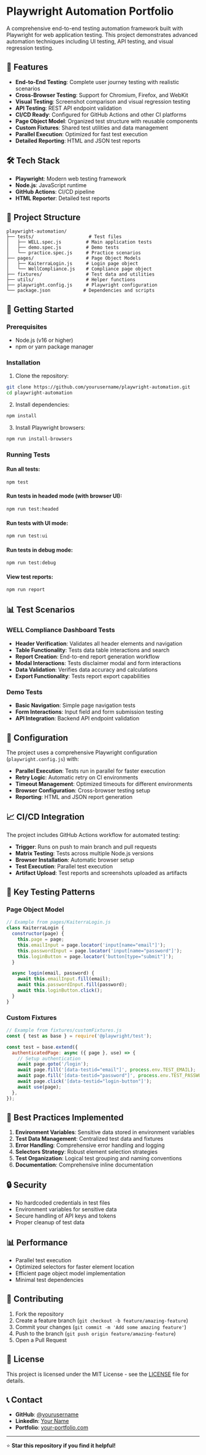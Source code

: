# Playwright Automation Portfolio

A comprehensive end-to-end testing automation framework built with Playwright for web application testing. This project demonstrates advanced automation techniques including UI testing, API testing, and visual regression testing.

## 🚀 Features

- **End-to-End Testing**: Complete user journey testing with realistic scenarios
- **Cross-Browser Testing**: Support for Chromium, Firefox, and WebKit
- **Visual Testing**: Screenshot comparison and visual regression testing
- **API Testing**: REST API endpoint validation
- **CI/CD Ready**: Configured for GitHub Actions and other CI platforms
- **Page Object Model**: Organized test structure with reusable components
- **Custom Fixtures**: Shared test utilities and data management
- **Parallel Execution**: Optimized for fast test execution
- **Detailed Reporting**: HTML and JSON test reports

## 🛠️ Tech Stack

- **Playwright**: Modern web testing framework
- **Node.js**: JavaScript runtime
- **GitHub Actions**: CI/CD pipeline
- **HTML Reporter**: Detailed test reports

## 📁 Project Structure

```
playwright-automation/
├── tests/                    # Test files
│   ├── WELL.spec.js         # Main application tests
│   ├── demo.spec.js         # Demo tests
│   └── practice.spec.js     # Practice scenarios
├── pages/                   # Page Object Models
│   ├── KaiterraLogin.js     # Login page object
│   └── WellCompliance.js    # Compliance page object
├── fixtures/                # Test data and utilities
├── utils/                   # Helper functions
├── playwright.config.js     # Playwright configuration
└── package.json            # Dependencies and scripts
```

## 🚀 Getting Started

### Prerequisites

- Node.js (v16 or higher)
- npm or yarn package manager

### Installation

1. Clone the repository:
```bash
git clone https://github.com/yourusername/playwright-automation.git
cd playwright-automation
```

2. Install dependencies:
```bash
npm install
```

3. Install Playwright browsers:
```bash
npm run install-browsers
```

### Running Tests

#### Run all tests:
```bash
npm test
```

#### Run tests in headed mode (with browser UI):
```bash
npm run test:headed
```

#### Run tests with UI mode:
```bash
npm run test:ui
```

#### Run tests in debug mode:
```bash
npm run test:debug
```

#### View test reports:
```bash
npm run report
```

## 📊 Test Scenarios

### WELL Compliance Dashboard Tests
- **Header Verification**: Validates all header elements and navigation
- **Table Functionality**: Tests data table interactions and search
- **Report Creation**: End-to-end report generation workflow
- **Modal Interactions**: Tests disclaimer modal and form interactions
- **Data Validation**: Verifies data accuracy and calculations
- **Export Functionality**: Tests report export capabilities

### Demo Tests
- **Basic Navigation**: Simple page navigation tests
- **Form Interactions**: Input field and form submission testing
- **API Integration**: Backend API endpoint validation

## 🔧 Configuration

The project uses a comprehensive Playwright configuration (`playwright.config.js`) with:

- **Parallel Execution**: Tests run in parallel for faster execution
- **Retry Logic**: Automatic retry on CI environments
- **Timeout Management**: Optimized timeouts for different environments
- **Browser Configuration**: Cross-browser testing setup
- **Reporting**: HTML and JSON report generation

## 📈 CI/CD Integration

The project includes GitHub Actions workflow for automated testing:

- **Trigger**: Runs on push to main branch and pull requests
- **Matrix Testing**: Tests across multiple Node.js versions
- **Browser Installation**: Automatic browser setup
- **Test Execution**: Parallel test execution
- **Artifact Upload**: Test reports and screenshots uploaded as artifacts

## 🎯 Key Testing Patterns

### Page Object Model
```javascript
// Example from pages/KaiterraLogin.js
class KaiterraLogin {
  constructor(page) {
    this.page = page;
    this.emailInput = page.locator('input[name="email"]');
    this.passwordInput = page.locator('input[name="password"]');
    this.loginButton = page.locator('button[type="submit"]');
  }

  async login(email, password) {
    await this.emailInput.fill(email);
    await this.passwordInput.fill(password);
    await this.loginButton.click();
  }
}
```

### Custom Fixtures
```javascript
// Example from fixtures/customFixtures.js
const { test as base } = require('@playwright/test');

const test = base.extend({
  authenticatedPage: async ({ page }, use) => {
    // Setup authentication
    await page.goto('/login');
    await page.fill('[data-testid="email"]', process.env.TEST_EMAIL);
    await page.fill('[data-testid="password"]', process.env.TEST_PASSWORD);
    await page.click('[data-testid="login-button"]');
    await use(page);
  },
});
```

## 📝 Best Practices Implemented

1. **Environment Variables**: Sensitive data stored in environment variables
2. **Test Data Management**: Centralized test data and fixtures
3. **Error Handling**: Comprehensive error handling and logging
4. **Selectors Strategy**: Robust element selection strategies
5. **Test Organization**: Logical test grouping and naming conventions
6. **Documentation**: Comprehensive inline documentation

## 🔒 Security

- No hardcoded credentials in test files
- Environment variables for sensitive data
- Secure handling of API keys and tokens
- Proper cleanup of test data

## 📊 Performance

- Parallel test execution
- Optimized selectors for faster element location
- Efficient page object model implementation
- Minimal test dependencies

## 🤝 Contributing

1. Fork the repository
2. Create a feature branch (`git checkout -b feature/amazing-feature`)
3. Commit your changes (`git commit -m 'Add some amazing feature'`)
4. Push to the branch (`git push origin feature/amazing-feature`)
5. Open a Pull Request

## 📄 License

This project is licensed under the MIT License - see the [LICENSE](LICENSE) file for details.

## 📞 Contact

- **GitHub**: [@yourusername](https://github.com/yourusername)
- **LinkedIn**: [Your Name](https://linkedin.com/in/yourprofile)
- **Portfolio**: [your-portfolio.com](https://your-portfolio.com)

---

⭐ **Star this repository if you find it helpful!**
